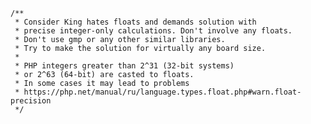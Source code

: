 
    /**
     * Consider King hates floats and demands solution with
     * precise integer-only calculations. Don't involve any floats.
     * Don't use gmp or any other similar libraries.
     * Try to make the solution for virtually any board size.
     *
     * PHP integers greater than 2^31 (32-bit systems)
     * or 2^63 (64-bit) are casted to floats.
     * In some cases it may lead to problems
     * https://php.net/manual/ru/language.types.float.php#warn.float-precision
     */